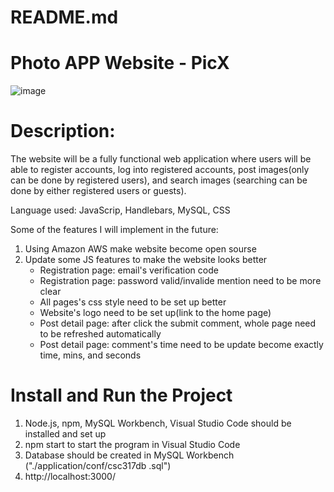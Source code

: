 # README.md

# Photo APP Website - PicX
![image](https://user-images.githubusercontent.com/89435466/199633229-40cc557c-42fe-43fa-89ce-07f71e645ca6.png)


# Description:
The website will be a fully functional web application where users will be able to register accounts, log into registered accounts, post images(only can be done by registered users), and search images (searching can be done by either registered users or guests). 

Language used: JavaScrip, Handlebars, MySQL, CSS

Some of the features I will implement in the future:
1. Using Amazon AWS make website become open sourse
2. Update some JS features to make the website looks better
    - Registration page: email's verification code
    - Registration page: password valid/invalide mention need to be more clear
    - All pages's css style need to be set up better
    - Website's logo need to be set up(link to the home page)
    - Post detail page: after click the submit comment, whole page need to be refreshed automatically
    - Post detail page: comment's time need to be update become exactly time, mins, and seconds
        
# Install and Run the Project
1. Node.js, npm, MySQL Workbench, Visual Studio Code should be installed and set up
2. npm start to start the program in Visual Studio Code
3. Database should be created in MySQL Workbench ("./application/conf/csc317db .sql")
4. http://localhost:3000/



